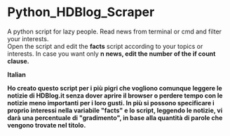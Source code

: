 # Python_HDBlog_Scraper
  A python script for lazy people. Read news from terminal or cmd and filter your interests.<br>
  Open the script and edit the <b>facts</b> script according to your topics or interests.
  In case you want only <b>n</n> news, edit the number of the <b>if count</b> clause.

<b>Italian<b>
  
Ho creato questo script per i più pigri che vogliono comunque leggere le notizie di HDBlog.it senza dover aprire il browser o perdere tempo con le notizie meno importanti per i loro gusti.
In più si possono specificare i proprio interessi nella variabile "facts" e lo script, leggendo le notizie, vi darà una percentuale di "gradimento", in base alla quantità di parole che vengono trovate nel titolo.
